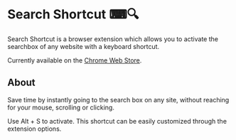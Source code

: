 # Search Shortcut ⌨🔍

Search Shortcut is a browser extension which allows you to activate the searchbox of any website with a keyboard shortcut.

Currently available on the [Chrome Web Store](https://chrome.google.com/webstore/detail/search-shortcut/nnnejpimaidlnnhnfnkjanmkjigdamgm).

## About

Save time by instantly going to the search box on any site, without reaching for your mouse, scrolling or clicking.

Use Alt + S to activate. This shortcut can be easily customized through the extension options. 
